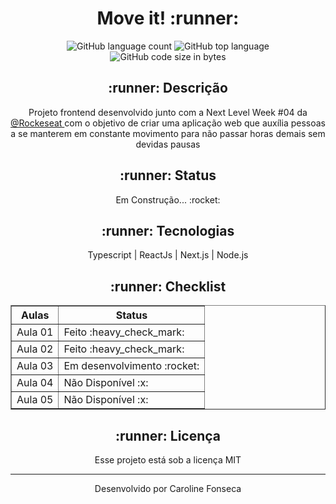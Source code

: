 <h1 align = "center"> Move it! :runner: </h1>
<p align = "center"><img alt="GitHub language count" src="https://img.shields.io/github/languages/count/carolfons/move-it?style=for-the-badge">
<img alt="GitHub top language" src="https://img.shields.io/github/languages/top/carolfons/move-it?color=black&style=for-the-badge">
<img alt="GitHub code size in bytes" src="https://img.shields.io/github/languages/code-size/carolfons/move-it?color=red&style=for-the-badge">
</p>

<h2 align = "center"> :runner: Descrição</h2>
<p align = "center"> Projeto frontend desenvolvido junto com a Next Level Week #04 da <a href = "https://github.com/Rocketseat"> @Rockeseat </a> com o objetivo de criar uma aplicação web que auxília pessoas a se manterem em constante movimento para não passar horas demais sem devidas pausas </p>
<h2 align = "center">:runner: Status</h2>
<p align = "center"> Em Construção... :rocket: </p>
<h2 align = "center">:runner: Tecnologias</h2>

<p align = "center"> Typescript | ReactJs | Next.js | Node.js </p>


<h2 align = "center"> :runner: Checklist </h2>
<table border = "1" align = "center">
 <tr>
 <th align = "center"> <bold>Aulas</bold> </th>
 <th align = "center"><bold> Status</bold> </th>
 </tr>
 
 <tr>
 <td> Aula 01 </td>
 <td> Feito :heavy_check_mark:</td>
 </tr>
 
 <tr>
 <td> Aula 02 </td>
 <td> Feito :heavy_check_mark: </td>
 </tr>
 
 <tr>
 <td> Aula 03 </td>
 <td> Em desenvolvimento :rocket: </td>
 </tr>
 
 <tr>
 <td> Aula 04 </td>
 <td> Não Disponível :x: </td>
 </tr>
 
 <tr>
 <td> Aula 05 </td>
 <td> Não Disponível :x:</td>
 </tr>
</table>

<h2 align = "center"> :runner: Licença </h2>
<p align= "center"> Esse projeto está sob a licença MIT </p>

---

<p align="center">Desenvolvido por Caroline Fonseca</p>
